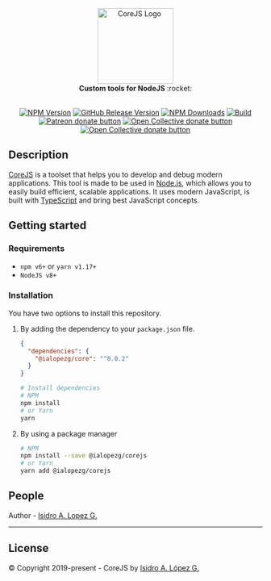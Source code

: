 <div align="center">
  <img height="150" src="https://ialopezg.com/packages/corejs/corejs-logo.png" alt="CoreJS Logo" />
</div>

<div align="center">
  <strong>Custom tools for NodeJS</strong> :rocket:
</div>
<br />

<div align="center">

[![NPM Version][npm-image]][npm-url]
[![GitHub Release Version][github-release-image]][github-release]
[![NPM Downloads][downloads-image]][npm-url]
[![Build][travis-image]][travis-url]
<br class="badge-separator" />
<span class="badge-patreon"><a href="https://patreon.com/ialopezg" title="Donate to this project using Patreon"><img src="https://img.shields.io/badge/patreon-donate-yellow.svg" alt="Patreon donate button" /></a></span>
<span class="badge-opencollective"><a href="https://opencollective.com/ialopezg" title="Donate to this project using Open Collective"><img src="https://img.shields.io/badge/open%20collective-donate-yellow.svg" alt="Open Collective donate button" /></a></span>
<span class="badge-paypal"><a href="https://www.paypal.me/isidrolopezg" title="Donate to this project using Open Collective"><img src="https://img.shields.io/badge/paypal-donate-yellow.svg" alt="Open Collective donate button" /></a></span>

</div>

## Description

[CoreJS](https://github.com/ialopezg/corejs) is a toolset that helps you to develop and debug modern applications. This tool is made to be used in [Node.js](https://nodejs.org), which allows you to easily build efficient, scalable applications. It uses modern JavaScript, is built with [TypeScript](https://typescriptlang.org) and bring best JavaScript concepts.

## Getting started

### Requirements

- `npm v6+` or `yarn v1.17+`
- `NodeJS v8+`

### Installation

You have two options to install this repository.

1. By adding the dependency to your `package.json` file.

   ```json
   {
     "dependencies": {
       "@ialopezg/core": "^0.0.2"
     }
   }
   ```

   ```bash
   # Install dependencies
   # NPM
   npm install
   # or Yarn
   yarn
   ```

2. By using a package manager
   ```bash
   # NPM
   npm install --save @ialopezg/corejs
   # or Yarn
   yarn add @ialopezg/corejs
   ```

## People

Author - [Isidro A. Lopez G.](https://github.com/ialopezg)

---

## License

&copy; Copyright 2019-present - CoreJS by [Isidro A. López G.](https://ialopezg.com/)

[npm-image]: https://img.shields.io/npm/v/@ialopezg/corejs.svg
[npm-url]: https://npmjs.org/package/@ialopezg/corejs
[github-release]: https://github.com/ialopezg/corejs/releases
[github-release-image]: https://img.shields.io/github/v/release/ialopezg/corejs.svg?logo=github
[codecov-url]: https://codecov.io/gh/ialopezg/corejs/branch/main
[codecov-image]: https://codecov.io/gh/ialopezg/corejs/branch/main/graph/badge.svg
[downloads-image]: https://img.shields.io/npm/dm/@ialopezg/corejs.svg
[downloads-url]: https://npmcharts.com/compare/@ialopezg/corejs?minimal=true
[travis-url]: https://travis-ci.org/ialopezg/corejs
[travis-image]: https://app.travis-ci.com/ialopezg/corejs.svg?branch=main
[travis-image-osx]: https://img.shields.io/travis/ialopezg/corejs/main.svg?label=osx
[travis-image-windows]: https://img.shields.io/travis/ialopezg/corejs/main.svg?label=windows
[travis-url]: https://travis-ci.org/ialopezg/corejs
[coveralls-image]: https://coveralls.io/repos/github/ialopezg/corejs/badge.svg?branch=main
[coveralls-url]: https://coveralls.io/github/ialopezg/corejs?branch=main
[contributors]: https://img.shields.io/badge/all_contributors-1-orange.svg?style=flat-square
[contributors-link]: #people
